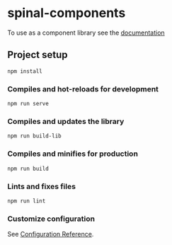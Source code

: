 # spinal-components

To use as a component library see the [documentation](docs/documentation.md)

## Project setup
```
npm install
```

### Compiles and hot-reloads for development
```
npm run serve
```

### Compiles and updates the library
```
npm run build-lib
```

### Compiles and minifies for production
```
npm run build
```

### Lints and fixes files
```
npm run lint
```

### Customize configuration
See [Configuration Reference](https://cli.vuejs.org/config/).
